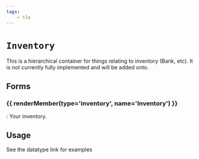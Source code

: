```yaml
---
tags:
    - tlo
---
```

# `Inventory`

This is a hierarchical container for things relating to inventory (Bank, etc).  It is not currently fully implemented and will be added onto.

## Forms

### {{ renderMember(type='inventory', name='Inventory') }}

:   Your inventory.

## Usage

See the datatype link for examples


[inventory]: ../data-types/datatype-inventory.md
